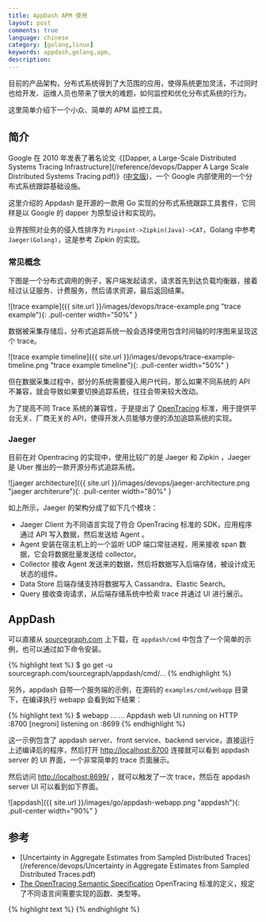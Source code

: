 ```yaml
---
title: AppDash APM 使用
layout: post
comments: true
language: chinese
category: [golang,linux]
keywords: appdash,golang,apm,
description:
---
```


目前的产品架构，分布式系统得到了大范围的应用，使得系统更加灵活，不过同时也给开发、运维人员也带来了很大的难题，如何监控和优化分布式系统的行为。

这里简单介绍下一个小众、简单的 APM 监控工具。

<!-- more -->

## 简介

Google 在 2010 年发表了著名论文《[Dapper, a Large-Scale Distributed Systems Tracing Infrastructure](/reference/devops/Dapper A Large Scale Distributed Systems Tracing.pdf)》([中文版](http://bigbully.github.io/Dapper-translation/))，一个 Google 内部使用的一个分布式系统跟踪基础设施。

这里介绍的 Appdash 是开源的一款用 Go 实现的分布式系统跟踪工具套件，它同样是以 Google 的 dapper 为原型设计和实现的。

业界按照对业务的侵入性排序为 `Pinpoint->Zipkin(Java)->CAT`，Golang 中参考 `Jaeger(Golang)`，这是参考 Zipkin 的实现。

### 常见概念

下图是一个分布式调用的例子，客户端发起请求，请求首先到达负载均衡器，接着经过认证服务、计费服务，然后请求资源，最后返回结果。

![trace example]({{ site.url }}/images/devops/trace-example.png "trace example"){: .pull-center width="50%" }

数据被采集存储后，分布式追踪系统一般会选择使用包含时间轴的时序图来呈现这个 trace。

![trace example timeline]({{ site.url }}/images/devops/trace-example-timeline.png "trace example timeline"){: .pull-center width="50%" }

但在数据采集过程中，部分的系统需要侵入用户代码，那么如果不同系统的 API 不兼容，就会导致如果要切换追踪系统，往往会带来较大改动。

为了提高不同 Trace 系统的兼容性，于是提出了 [OpenTracing](https://opentracing.io/) 标准，用于提供平台无关、厂商无关的 API，使得开发人员能够方便的添加追踪系统的实现。

### Jaeger

目前在对 Opentracing 的实现中，使用比较广的是 Jaeger 和 Zipkin ，Jaeger 是 Uber 推出的一款开源分布式追踪系统。

![jaeger architecture]({{ site.url }}/images/devops/jaeger-architecture.png "jaeger architerure"){: .pull-center width="80%" }

如上所示，Jaeger 的架构分成了如下几个模块：

* Jaeger Client 为不同语言实现了符合 OpenTracing 标准的 SDK，应用程序通过 API 写入数据，然后发送给 Agent 。
* Agent 安装在宿主机上的一个监听 UDP 端口常驻进程，用来接收 span 数据，它会将数据批量发送给 collector。
* Collector 接收 Agent 发送来的数据，然后将数据写入后端存储，被设计成无状态的组件。
* Data Store 后端存储支持将数据写入 Cassandra、Elastic Search。
* Query 接收查询请求，从后端存储系统中检索 trace 并通过 UI 进行展示。


<!--
#### Span

Span指的是一个服务调用的跨度，在实现中用SpanId标识。根服务调用者的Span为根span（root span)，在根级别进行的下一级服务调用Span的Parent Span为root span。以此类推，服务调用链构成了一棵tree，整个tree构成了一个Trace。

Appdash中SpanId由三部分组成：TraceID/SpanID/parentSpanID，例如： 34c31a18026f61df/aab2a63e86ac0166/592043d0a5871aaf。TraceID用于唯一标识一次Trace。traceid在申请RootSpanID时自动分配。

在上面原理图中，我们也可以看到一次Trace过程中SpanID的情况。图中调用链大致是：

frontservice:
        call  serviceA
        call  serviceB
                  call serviceB1
        … …
        call  serviceN

对应服务调用的Span的树形结构如下：

frontservice: SpanId = xxxxx/nnnn1，该span为root span：traceid=xxxxx, spanid=nnnn1，parent span id为空。
serviceA: SpanId = xxxxx/nnnn2/nnnn1，该span为child span：traceid=xxxxx, spanid=nnnn2，parent span id为root span id:nnnn1。
serviceB: SpanId = xxxxx/nnnn3/nnnn1，该span为child span：traceid=xxxxx, spanid=nnnn3，parent span id为root span id:nnnn1。
… …
serviceN: SpanId = xxxxx/nnnnm/nnnn1，该span为child span：traceid=xxxxx, spanid=nnnnm，parent span id为root span id:nnnn1。
serviceB1: SpanId = xxxxx/nnnn3-1/nnnn3，该span为serviceB的child span，traceid=xxxxx, spanid=nnnn3-1，parent span id为serviceB的spanid：nnnn3

【Event】

个人理解在Appdash中Event是服务调用跟踪信息的wrapper。最终我们在Appdash UI上看到的信息，都是由event承载的并且发给Appdash Server的信息。在Appdash中，你可以显式使用event埋点，吐出跟踪信息，也可以使用Appdash封装好的包接口，比如 httptrace.Transport等发送调用跟踪信息，这些包的底层实现也是基于event的。event在传输前会被encoding为 Annotation的形式。

【Recorder】

在Appdash中，Recorder是用来发送event给Appdash的Collector的，每个Recorder会与一个特定的span相关联。

【Collector】

从Recorder那接收Annotation（即encoded event）。通常一个appdash server会运行一个Collector，监听某个跟踪信息收集端口，将收到的信息存储在Store中。
-->


## AppDash

可以直接从 [sourcegraph.com](http://sourcegraph.com/sourcegraph/appdash) 上下载，在 `appdash/cmd` 中包含了一个简单的示例，也可以通过如下命令安装。

{% highlight text %}
$ go get -u sourcegraph.com/sourcegraph/appdash/cmd/...
{% endhighlight %}

另外，appdash 自带一个服务端的示例，在源码的 `examples/cmd/webapp` 目录下，在编译执行 webapp 会看到如下结果：

{% highlight text %}
$ webapp
... ... Appdash web UI running on HTTP :8700
[negroni] listening on :8699
{% endhighlight %}

这一示例包含了 appdash server、front service、backend service，直接运行上述编译后的程序，然后打开 [http://localhost:8700](http://localhost:8700) 连接就可以看到 appdash server 的 UI 界面，一个非常简单的 trace 页面展示。

然后访问 [http://localhost:8699/](http://localhost:8699/) ，就可以触发了一次 trace，然后在 appdash server UI 可以看到如下界面。

![appdash]({{ site.url }}/images/go/appdash-webapp.png "appdash"){: .pull-center width="90%" }

## 参考

<!--
https://studygolang.com/articles/4473
-->

* [Uncertainty in Aggregate Estimates from Sampled Distributed Traces](/reference/devops/Uncertainty in Aggregate Estimates from Sampled Distributed Traces.pdf)
* [The OpenTracing Semantic Specification](https://github.com/opentracing/specification/blob/master/specification.md) OpenTracing 标准的定义，规定了不同语言间需要实现的函数、类型等。

{% highlight text %}
{% endhighlight %}
